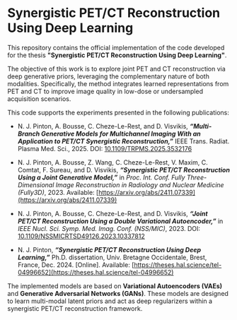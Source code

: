 # Synergistic PET/CT Reconstruction Using Deep Learning

This repository contains the official implementation of the code developed for the thesis **"Synergistic PET/CT Reconstruction Using Deep Learning"**.

The objective of this work is to explore joint PET and CT reconstruction via deep generative priors, leveraging the complementary nature of both modalities. Specifically, the method integrates learned representations from PET and CT to improve image quality in low-dose or undersampled acquisition scenarios.

This code supports the experiments presented in the following publications:

- N. J. Pinton, A. Bousse, C. Cheze-Le-Rest, and D. Visvikis, ***“Multi-Branch Generative Models for Multichannel Imaging With an Application to PET/CT Synergistic Reconstruction,”*** IEEE Trans. Radiat. Plasma Med. Sci., 2025. DOI: [10.1109/TRPMS.2025.3532176](https://doi.org/10.1109/TRPMS.2025.3532176)

- N. J. Pinton, A. Bousse, Z. Wang, C. Cheze-Le-Rest, V. Maxim, C. Comtat, F. Sureau, and D. Visvikis, ***“Synergistic PET/CT Reconstruction Using a Joint Generative Model,”*** in *Proc. Int. Conf. Fully Three-Dimensional Image Reconstruction in Radiology and Nuclear Medicine (Fully3D)*, 2023. Available: [https://arxiv.org/abs/2411.07339](https://arxiv.org/abs/2411.07339)

- N. J. Pinton, A. Bousse, C. Cheze-Le-Rest, and D. Visvikis, ***“Joint PET/CT Reconstruction Using a Double Variational Autoencoder,”*** in *IEEE Nucl. Sci. Symp. Med. Imag. Conf. (NSS/MIC)*, 2023. DOI: [10.1109/NSSMICRTSD49126.2023.10337812](https://doi.org/10.1109/NSSMICRTSD49126.2023.10337812)

- N. J. Pinton, ***“Synergistic PET/CT Reconstruction Using Deep Learning,”*** Ph.D. dissertation, Univ. Bretagne Occidentale, Brest, France, Dec. 2024. [Online]. Available: [https://theses.hal.science/tel-04996652](https://theses.hal.science/tel-04996652)

The implemented models are based on **Variational Autoencoders (VAEs)** and **Generative Adversarial Networks (GANs)**. These models are designed to learn multi-modal latent priors and act as deep regularizers within a synergistic PET/CT reconstruction framework.
